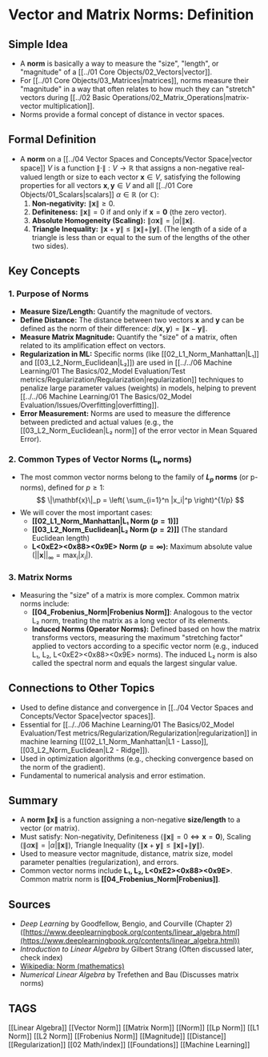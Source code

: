 # Vector and Matrix Norms: Definition

## Simple Idea
*   A **norm** is basically a way to measure the "size", "length", or "magnitude" of a [[../01 Core Objects/02_Vectors|vector]].
*   For [[../01 Core Objects/03_Matrices|matrices]], norms measure their "magnitude" in a way that often relates to how much they can "stretch" vectors during [[../02 Basic Operations/02_Matrix_Operations|matrix-vector multiplication]].
*   Norms provide a formal concept of distance in vector spaces.

## Formal Definition
*   A **norm** on a [[../04 Vector Spaces and Concepts/Vector Space|vector space]] $V$ is a function $\| \cdot \| : V \to \mathbb{R}$ that assigns a non-negative real-valued length or size to each vector $\mathbf{x} \in V$, satisfying the following properties for all vectors $\mathbf{x}, \mathbf{y} \in V$ and all [[../01 Core Objects/01_Scalars|scalars]] $\alpha \in \mathbb{R}$ (or $\mathbb{C}$):
    1.  **Non-negativity:** $\|\mathbf{x}\| \ge 0$.
    2.  **Definiteness:** $\|\mathbf{x}\| = 0$ if and only if $\mathbf{x} = \mathbf{0}$ (the zero vector).
    3.  **Absolute Homogeneity (Scaling):** $\|\alpha \mathbf{x}\| = |\alpha| \|\mathbf{x}\|$.
    4.  **Triangle Inequality:** $\|\mathbf{x} + \mathbf{y}\| \le \|\mathbf{x}\| + \|\mathbf{y}\|$. (The length of a side of a triangle is less than or equal to the sum of the lengths of the other two sides).

## Key Concepts

### 1. Purpose of Norms
*   **Measure Size/Length:** Quantify the magnitude of vectors.
*   **Define Distance:** The distance between two vectors $\mathbf{x}$ and $\mathbf{y}$ can be defined as the norm of their difference: $d(\mathbf{x}, \mathbf{y}) = \|\mathbf{x} - \mathbf{y}\|$.
*   **Measure Matrix Magnitude:** Quantify the "size" of a matrix, often related to its amplification effect on vectors.
*   **Regularization in ML:** Specific norms (like [[02_L1_Norm_Manhattan|L₁]] and [[03_L2_Norm_Euclidean|L₂]]) are used in [[../../06 Machine Learning/01 The Basics/02_Model Evaluation/Test metrics/Regularization/Regularization|regularization]] techniques to penalize large parameter values (weights) in models, helping to prevent [[../../06 Machine Learning/01 The Basics/02_Model Evaluation/Issues/Overfitting|overfitting]].
*   **Error Measurement:** Norms are used to measure the difference between predicted and actual values (e.g., the [[03_L2_Norm_Euclidean|L₂ norm]] of the error vector in Mean Squared Error).

### 2. Common Types of Vector Norms (Lₚ norms)
*   The most common vector norms belong to the family of **$L_p$ norms** (or p-norms), defined for $p \ge 1$:
    $$ \|\mathbf{x}\|_p = \left( \sum_{i=1}^n |x_i|^p \right)^{1/p} $$
*   We will cover the most important cases:
    *   **[[02_L1_Norm_Manhattan|L₁ Norm ($p=1$)]]**
    *   **[[03_L2_Norm_Euclidean|L₂ Norm ($p=2$)]]** (The standard Euclidean length)
    *   **L<0xE2><0x88><0x9E> Norm ($p=\infty$):** Maximum absolute value ($||\mathbf{x}||_\infty = \max_i |x_i|$).

### 3. Matrix Norms
*   Measuring the "size" of a matrix is more complex. Common matrix norms include:
    *   **[[04_Frobenius_Norm|Frobenius Norm]]**: Analogous to the vector L₂ norm, treating the matrix as a long vector of its elements.
    *   **Induced Norms (Operator Norms):** Defined based on how the matrix transforms vectors, measuring the maximum "stretching factor" applied to vectors according to a specific vector norm (e.g., induced L₁, L₂, L<0xE2><0x88><0x9E> norms). The induced L₂ norm is also called the spectral norm and equals the largest singular value.

## Connections to Other Topics
*   Used to define distance and convergence in [[../04 Vector Spaces and Concepts/Vector Space|vector spaces]].
*   Essential for [[../../06 Machine Learning/01 The Basics/02_Model Evaluation/Test metrics/Regularization/Regularization|regularization]] in machine learning ([[02_L1_Norm_Manhattan|L1 - Lasso]], [[03_L2_Norm_Euclidean|L2 - Ridge]]).
*   Used in optimization algorithms (e.g., checking convergence based on the norm of the gradient).
*   Fundamental to numerical analysis and error estimation.

## Summary
*   A **norm $\|\mathbf{x}\|$** is a function assigning a non-negative **size/length** to a vector (or matrix).
*   Must satisfy: Non-negativity, Definiteness ($\|\mathbf{x}\|=0 \iff \mathbf{x}=\mathbf{0}$), Scaling ($\|\alpha\mathbf{x}\| = |\alpha| \|\mathbf{x}\|$), Triangle Inequality ($\|\mathbf{x}+\mathbf{y}\| \le \|\mathbf{x}\|+\|\mathbf{y}\|$).
*   Used to measure vector magnitude, distance, matrix size, model parameter penalties (regularization), and errors.
*   Common vector norms include **L₁, L₂, L<0xE2><0x88><0x9E>**. Common matrix norm is **[[04_Frobenius_Norm|Frobenius]]**.

## Sources
*   *Deep Learning* by Goodfellow, Bengio, and Courville (Chapter 2) ([https://www.deeplearningbook.org/contents/linear_algebra.html](https://www.deeplearningbook.org/contents/linear_algebra.html))
*   *Introduction to Linear Algebra* by Gilbert Strang (Often discussed later, check index)
*   [Wikipedia: Norm (mathematics)](https://en.wikipedia.org/wiki/Norm_(mathematics))
*   *Numerical Linear Algebra* by Trefethen and Bau (Discusses matrix norms)

## TAGS
[[Linear Algebra]] [[Vector Norm]] [[Matrix Norm]] [[Norm]] [[Lp Norm]] [[L1 Norm]] [[L2 Norm]] [[Frobenius Norm]] [[Magnitude]] [[Distance]] [[Regularization]] [[02 Math/index]] [[Foundations]] [[Machine Learning]]
